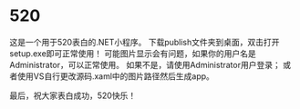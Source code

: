 # 520
这是一个用于520表白的.NET小程序。
下载publish文件夹到桌面，双击打开setup.exe即可正常使用！
可能图片显示会有问题，如果你的用户名是Administrator，可以正常使用。
如果不是，请使用Administrator用户登录；
或者使用VS自行更改源码.xaml中的图片路径然后生成app。

最后，祝大家表白成功，520快乐！
